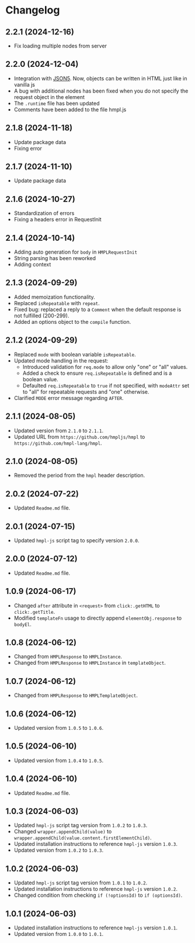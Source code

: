 # Changelog

## 2.2.1 (2024-12-16)

- Fix loading multiple nodes from server

## 2.2.0 (2024-12-04)

- Integration with [JSON5](https://www.npmjs.com/package/json5). Now, objects can be written in HTML just like in vanilla js
- A bug with additional nodes has been fixed when you do not specify the request object in the element
- The `.runtime` file has been updated
- Comments have been added to the file hmpl.js

## 2.1.8 (2024-11-18)

- Update package data
- Fixing error

## 2.1.7 (2024-11-10)

- Update package data

## 2.1.6 (2024-10-27)

- Standardization of errors
- Fixing a headers error in RequestInit

## 2.1.4 (2024-10-14)

- Adding auto generation for `body` in `HMPLRequestInit`
- String parsing has been reworked
- Adding context

## 2.1.3 (2024-09-29)

- Added memoization functionality.
- Replaced `isRepeatable` with `repeat`.
- Fixed bug: replaced a reply to a `Comment` when the default response is not fulfilled (200-299).
- Added an options object to the `compile` function.

## 2.1.2 (2024-09-29)

- Replaced `mode` with boolean variable `isRepeatable`.
- Updated mode handling in the request:
  - Introduced validation for `req.mode` to allow only "one" or "all" values.
  - Added a check to ensure `req.isRepeatable` is defined and is a boolean value.
  - Defaulted `req.isRepeatable` to `true` if not specified, with `modeAttr` set to "all" for repeatable requests and "one" otherwise.
- Clarified `MODE` error message regarding `AFTER`.

## 2.1.1 (2024-08-05)

- Updated version from `2.1.0` to `2.1.1`.
- Updated URL from `https://github.com/hmpljs/hmpl` to `https://github.com/hmpl-lang/hmpl`.

## 2.1.0 (2024-08-05)

- Removed the period from the `hmpl` header description.

## 2.0.2 (2024-07-22)

- Updated `Readme.md` file.

## 2.0.1 (2024-07-15)

- Updated `hmpl-js` script tag to specify version `2.0.0`.

## 2.0.0 (2024-07-12)

- Updated `Readme.md` file.

## 1.0.9 (2024-06-17)

- Changed `after` attribute in `<request>` from `click:.getHTML` to `click:.getTitle`.
- Modified `templateFn` usage to directly append `elementObj.response` to `bodyEl`.

## 1.0.8 (2024-06-12)

- Changed from `HMPLResponse` to `HMPLInstance`.
- Changed from `HMPLResponse` to `HMPLInstance` in `templateObject`.

## 1.0.7 (2024-06-12)

- Changed from `HMPLResponse` to `HMPLTemplateObject`.

## 1.0.6 (2024-06-12)

- Updated version from `1.0.5` to `1.0.6`.

## 1.0.5 (2024-06-10)

- Updated version from `1.0.4` to `1.0.5`.

## 1.0.4 (2024-06-10)

- Updated `Readme.md` file.

## 1.0.3 (2024-06-03)

- Updated `hmpl-js` script tag version from `1.0.2` to `1.0.3`.
- Changed `wrapper.appendChild(value)` to `wrapper.appendChild(value.content.firstElementChild)`.
- Updated installation instructions to reference `hmpl-js` version `1.0.3`.
- Updated version from `1.0.2` to `1.0.3`.

## 1.0.2 (2024-06-03)

- Updated `hmpl-js` script tag version from `1.0.1` to `1.0.2`.
- Updated installation instructions to reference `hmpl-js` version `1.0.2`.
- Changed condition from checking `if (!optionsId)` to `if (optionsId)`.

## 1.0.1 (2024-06-03)

- Updated installation instructions to reference `hmpl-js` version `1.0.1`.
- Updated version from `1.0.0` to `1.0.1`.
